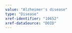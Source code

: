 ```yaml
---
value: "Alzheimer's disease"
type: "Disease"
xref-identifier: "10652"
xref-dataSource: "DOID"
---
```

